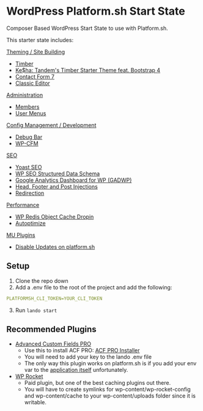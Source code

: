 # WordPress Platform.sh Start State

Composer Based WordPress Start State to use with Platform.sh.

This starter state includes:

<ins>Theming / Site Building</ins>
- [Timber](https://github.com/timber/timber)
- [Ke$ha: Tandem's Timber Starter Theme feat. Bootstrap 4](https://github.com/thinktandem/kesha)
- [Contact Form 7](https://wordpress.org/plugins/contact-form-7/)
- [Classic Editor](https://wordpress.org/plugins/classic-editor/)

<ins>Administration</ins>
- [Members](https://wordpress.org/plugins/members/)
- [User Menus](https://wordpress.org/plugins/user-menus/)

<ins>Config Management / Development</ins>
* [Debug Bar](https://wordpress.org/plugins/debug-bar/)
* [WP-CFM](https://wordpress.org/plugins/wp-cfm/)

<ins>SEO</ins>
* [Yoast SEO](https://wordpress.org/plugins/wordpress-seo/)
* [WP SEO Structured Data Schema](https://wordpress.org/plugins/wp-seo-structured-data-schema/)
* [Google Analytics Dashboard for WP (GADWP)](https://wordpress.org/plugins/google-analytics-dashboard-for-wp/)
* [Head, Footer and Post Injections](https://wordpress.org/plugins/header-footer/)
* [Redirection](https://wordpress.org/plugins/redirection/)

<ins>Performance</ins>
* [WP Redis Object Cache Dropin](https://github.com/devgeniem/wp-redis-object-cache-dropin)
* [Autoptimize](https://wordpress.org/plugins/autoptimize/)

<ins>MU Plugins</ins>
* [Disable Updates on platform.sh](https://github.com/thinktandem/template-wordpress-platformsh/blob/master/web/wp-content/mu-plugins/disable-updates-platformsh.php)

## Setup

1. Clone the repo down
2. Add a .env file to the root of the project and add the following:

```yaml
PLATFORMSH_CLI_TOKEN=YOUR_CLI_TOKEN
```

3. Run ```lando start```

## Recommended Plugins

- [Advanced Custom Fields PRO](https://www.advancedcustomfields.com/pro/)
  - Use this to install ACF PRO: [ACF PRO Installer](https://github.com/PhilippBaschke/acf-pro-installer)
  - You will need to add your key to the lando .env file 
  - The only way this plugin works on platform.sh is if you add your env var to the [application itself](https://docs.platform.sh/development/variables.html#application-provided-variables) unfortunately.
- [WP Rocket](https://wp-rocket.me/)
  - Paid plugin, but one of the best caching plugins out there.
  - You will have to create symlinks for wp-content/wp-rocket-config and wp-content/cache to your wp-content/uploads folder since it is writable.
